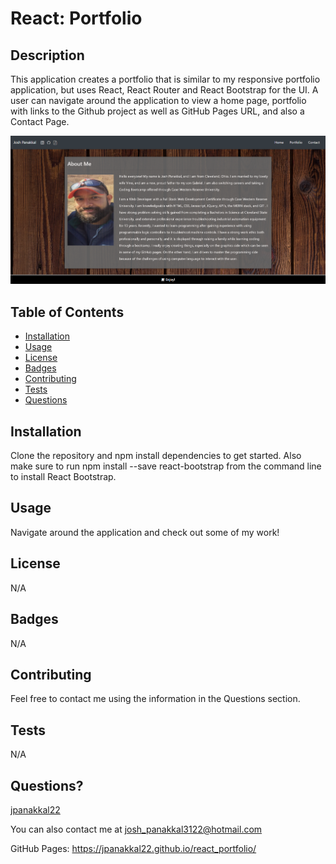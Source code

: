 # React: Portfolio

## Description
This application creates a portfolio that is similar to my responsive portfolio application, but uses React, React Router and React Bootstrap for the UI. A user can navigate around the application to view a home page, portfolio with links to the Github project as well as GitHub Pages URL, and also a Contact Page.

![React Portfolio](/public/Images/screenshot.PNG)

## Table of Contents

* [Installation](#installation)
* [Usage](#usage)
* [License](#license)
* [Badges](#badges)
* [Contributing](#contributing)
* [Tests](#tests)
* [Questions](#questions)

## Installation
Clone the repository and npm install dependencies to get started. Also make sure to run npm install --save react-bootstrap from the command line to install React Bootstrap. 

## Usage
Navigate around the application and check out some of my work! 

## License
N/A

## Badges
N/A

## Contributing 
Feel free to contact me using the information in the Questions section.

## Tests
N/A

## Questions?
[jpanakkal22](https://github.com/jpanakkal22)

You can also contact me at josh_panakkal3122@hotmail.com

GitHub Pages: https://jpanakkal22.github.io/react_portfolio/ 
